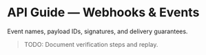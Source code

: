 # API Guide — Webhooks & Events

Event names, payload IDs, signatures, and delivery guarantees.

> TODO: Document verification steps and replay.
